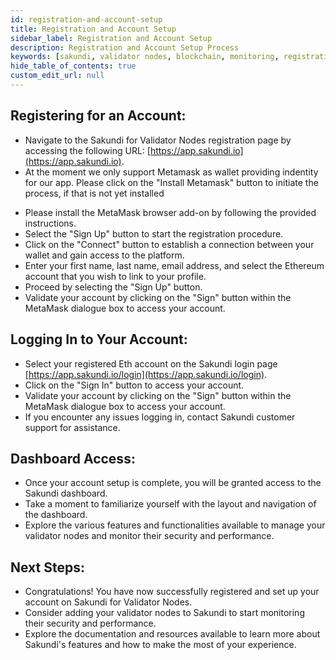 ```yaml
---
id: registration-and-account-setup
title: Registration and Account Setup
sidebar_label: Registration and Account Setup
description: Registration and Account Setup Process
keywords: [sakundi, validator nodes, blockchain, monitoring, registration, account setup]
hide_table_of_contents: true
custom_edit_url: null
---
```


## Registering for an Account:
* Navigate to the Sakundi for Validator Nodes registration page by accessing the following URL:
  [https://app.sakundi.io](https://app.sakundi.io).
* At the moment we only support Metamask as wallet providing indentity for our app. 
  Please click on the "Install Metamask" button to initiate the process, if that is not yet installed

<div className="sakundiMetamaskInstall installMetaMask"></div>

* Please install the MetaMask browser add-on by following the provided instructions.
* Select the "Sign Up" button to start the registration procedure.
* Click on the "Connect" button to establish a connection between your wallet and gain access to the platform.
* Enter your first name, last name, email address, and select the Ethereum account that you wish to link to your
  profile.
* Proceed by selecting the "Sign Up" button.
* Validate your account by clicking on the "Sign" button within the MetaMask dialogue box to access your account.

## Logging In to Your Account: 
* Select your registered Eth account on the Sakundi login page
  [https://app.sakundi.io/login](https://app.sakundi.io/login).
* Click on the "Sign In" button to access your account.
* Validate your account by clicking on the "Sign" button within the MetaMask dialogue box to access your account.
* If you encounter any issues logging in, contact Sakundi customer support for assistance.

## Dashboard Access:
* Once your account setup is complete, you will be granted access to the Sakundi dashboard.
* Take a moment to familiarize yourself with the layout and navigation of the dashboard.
* Explore the various features and functionalities available to manage your validator nodes and
  monitor their security and performance.

## Next Steps:
* Congratulations! You have now successfully registered and set up your account on Sakundi for Validator Nodes.
* Consider adding your validator nodes to Sakundi to start monitoring their security and performance.
* Explore the documentation and resources available to learn more about Sakundi's features and how to make
  the most of your experience.
